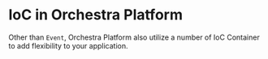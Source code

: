 # IoC in Orchestra Platform

Other than `Event`, Orchestra Platform also utilize a number of IoC Container 
to add flexibility to your application. 
